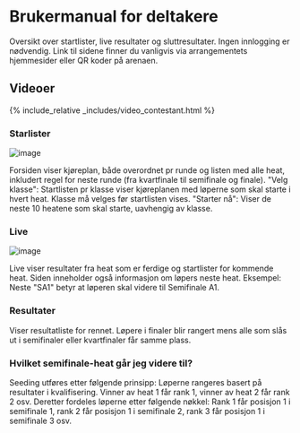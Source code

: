 
# Brukermanual for deltakere
Oversikt over startlister, live resultater og sluttresultater. Ingen innlogging er nødvendig. Link til sidene finner du vanligvis via arrangementets hjemmesider eller QR koder på arenaen.

## Videoer
{% include_relative _includes/video_contestant.html %}

### Starlister
![image](https://user-images.githubusercontent.com/56455987/150684902-befe3983-48a7-4645-b9c7-6696db1025a8.png)

Forsiden viser kjøreplan, både overordnet pr runde og listen med alle heat, inkludert regel for neste runde (fra kvartfinale til semifinale og finale).
"Velg klasse": Startlisten pr klasse viser kjøreplanen med løperne som skal starte i hvert heat. Klasse må velges før startlisten vises.
"Starter nå": Viser de neste 10 heatene som skal starte, uavhengig av klasse.

### Live
![image](https://user-images.githubusercontent.com/56455987/150685113-82426387-f0d3-4a9a-aa87-bf4b2459f4be.png)

Live viser resultater fra heat som er ferdige og startlister for kommende heat. Siden inneholder også informasjon om løpers neste heat. Eksempel: Neste "SA1" betyr at løperen skal videre til Semifinale A1.

### Resultater
Viser resultatliste for rennet. Løpere i finaler blir rangert mens alle som slås ut i semifinaler eller kvartfinaler får samme plass. 

### Hvilket semifinale-heat går jeg videre til?
Seeding utføres etter følgende prinsipp: Løperne rangeres basert på resultater i kvalifisering. Vinner av heat 1 får rank 1, vinner av heat 2 får rank 2 osv. Deretter fordeles løperne etter følgende nøkkel: Rank 1 får posisjon 1 i semifinale 1, rank 2 får posisjon 1 i semifinale 2, rank 3 får posisjon 1 i semifinale 3 osv.
